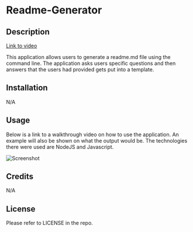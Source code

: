 # Readme-Generator

## Description

[Link to video](https://www.youtube.com/watch?v=MFTsATK6NdI&ab_channel=DVN-Work)

This application allows users to generate a readme.md file using the command line. The application asks users specific questions and then answers that the users had provided gets put into a template.
## Installation

N/A

## Usage

Below is a link to a walkthrough video on how to use the application. An example will also be shown on what the output would be. The technologies there were used are NodeJS and Javascript.

![Screenshot](https://github.com/Daniel-Notice/Readme-Generator/assets/144740252/4c155494-53fc-44d8-b355-390611f96c40)



## Credits

N/A

## License

Please refer to LICENSE in the repo.
